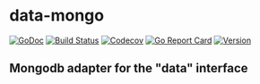 # data-mongo

[![GoDoc](https://img.shields.io/badge/go-documentation-blue.svg?style=flat-square)](http://pkg.go.dev/github.com/benpate/data-mongo)
[![Build Status](https://img.shields.io/github/actions/workflow/status/benpate/data-mongo/test.yml?branch=main)](https://github.com/benpate/data-mongo/actions/workflows/go.yml)
[![Codecov](https://img.shields.io/codecov/c/github/benpate/data-mongo.svg?style=flat-square)](https://codecov.io/gh/benpate/data-mongo)
[![Go Report Card](https://goreportcard.com/badge/github.com/benpate/data-mongo?style=flat-square)](https://goreportcard.com/report/github.com/benpate/data-mongo)
[![Version](https://img.shields.io/github/v/release/benpate/data-mongo?include_prereleases&style=flat-square&color=brightgreen)](https://github.com/benpate/data-mongo/releases)

## Mongodb adapter for the "data" interface
